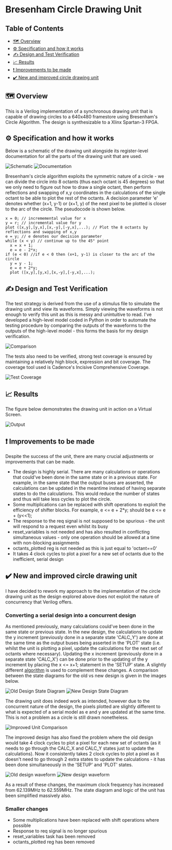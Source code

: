 
# Bresenham Circle Drawing Unit
## Table of Contents

  * [🗺️ Overview](#%EF%B8%8F-overview)
  * [⚙️ Specification and how it works](#%EF%B8%8F-specification-and-how-it-works)
  * [✍️ Design and Test Verification](#%EF%B8%8F-design-and-test-verification)
  * [📈 Results](#-results)
  * [❗ Improvements to be made](#%EF%B8%8F-improvements-to-be-made)
  * [✔️ New and improved circle drawing unit](#%EF%B8%8F-new-and-improved-circle-drawing-unit)
  

## 🗺️ Overview

This is a Verilog implementation of a synchronous drawing unit that is capable of drawing circles to a 640x480 framestore using Bresenham's Circle Algorithm. The design is synthesizable to a Xlinx Spartan-3 FPGA.

## ⚙️ Specification and how it works

Below is a schematic of the drawing unit alongside its register-level documentation for all the parts of the drawing unit that are used.

![Schematic](media/drawing_unit.jpg)
![Documentation](media/documentation.jpg)

Bresenham's circle algorithm exploits the symmetric nature of a circle - we can divide the circle into 8 octants (thus each octant is 45 degrees) so that we only need to figure out how to draw a single octant, then perform reflections and swapping of x,y coordinates in the calculations of the single octant to be able to plot the rest of the octants. A decision parameter 'e' denotes whether (x+1, y-1) or (x+1, y) of the next pixel to be plotted is closer to the arc of the circle. The pseudocode is shown below.

```
x = 0; // incrememental value for x
y = r; // incremental value for y
plot ([x,y],[y,x],[x,-y],[-y,x],...); // Plot the 8 octants by reflections and swapping of x,y
e = y; // e denotes our decision parameter
while (x < y) // continue up to the 45° point
  x = x + 1;
  e = e - 2*x;
if (e < 0) //if e < 0 then (x+1, y-1) is closer to the arc of the circle
  y = y - 1;
  e = e + 2*y;
  plot ([x,y],[y,x],[x,-y],[-y,x],...);
```

## ✍️ Design and Test Verification

The test strategy is derived from the use of a stimulus file to simulate the drawing unit and view its waveforms. Simply viewing the waveforms is not enough to verify this unit as this is messy and unintuitive to read. I've developed a high-level model coded in Python in order to automate the testing procedure by comparing the outputs of the waveforms to the outputs of the high-level model - this forms the basis for my design verification.

![Comparison](media/high_level_comparison.jpg)

The tests also need to be verified, strong test coverage is ensured by maintaining a relatively high block, expression and bit coverage. The coverage tool used is Cadence's Incisive Comprehensive Coverage.

![Test Coverage](media/test_coverage.jpg)

## 📈 Results

The figure below demonstrates the drawing unit in action on a Virtual Screen.

![Output](media/output.jpg)

## ❗ Improvements to be made

Despite the success of the unit, there are many crucial adjustments or improvements that can be made.

  * The design is highly serial. There are many calculations or operations that could've been done in the same state or in a previous state. For example, in the same state that the output buses are asserted, the calculations can be updated in the meantime instead of having separate states to do the calculations. This would reduce the number of states and thus will take less cycles to plot the circle.
  * Some multiplications can be replaced with shift operations to exploit the efficiency of shifter blocks. For example, e <= e + 2*y; should be e <= e + (y<<1);
  * The response to the req signal is not supposed to be spurious - the unit will respond to a request even whilst its busy
  * reset_variables is not needed and has also resulted in conflicting simultaneous values - only one operation should be allowed at a time with non-blocking assignments
  * octants_plotted reg is not needed as this is just equal to 'octant==0'
  * It takes 4 clock cycles to plot a pixel for a new set of octants due to the inefficient, serial design

## ✔️ New and improved circle drawing unit

I have decided to rework my approach to the implementation of the circle drawing unit as the design explored above does not exploit the nature of concurrency that Verilog offers.

### Converting a serial design into a concurrent design

As mentioned previously, many calculations could've been done in the same state or previous state. In the new design, the calculations to update the y increment (previously done in a separate state 'CALC_Y') are done at the same time as the output buses being asserted in the 'PLOT' state (i.e. whilst the unit is plotting a pixel, update the calculations for the next set of octants where necessary). Updating the x increment (previously done in a separate state 'CALC_X') can be done prior to the updating of the y increment by placing the x <= x+1; statement in the 'SETUP' state. A slightly different [algorithm](https://www.geeksforgeeks.org/bresenhams-circle-drawing-algorithm/) is used to complement these changes. A comparison between the state diagrams for the old vs new design is given in the images below.

![Old Design State Diagram](media/old_design_statediagram.jpg)
![New Design State Diagram](media/new_design_statediagram.jpg)

The drawing unit does indeed work as intended, however due to the concurrent nature of the design, the pixels plotted are slightly different to what is expected of a serial model as e and y are updated at the same time. This is not a problem as a circle is still drawn nonetheless.

![Improved Unit Comparison](media/high_level_comparison2.jpg)

The improved design has also fixed the problem where the old design would take 4 clock cycles to plot a pixel for each new set of octants (as it needs to go through the CALC_X and CALC_Y states just to update the calculations). Now it consistently takes 2 clock cycles to plot a pixel as it doesn't need to go through 2 extra states to update the calculations - it has been done simultaneously in the 'SETUP' and 'PLOT' states.

![Old design waveform](media/4clockcycles.jpg)
![New design waveform](media/2clockcycles.jpg)

As a result of these changes, the maximum clock frequency has increased from 62.139MHz to 62.559MHz. The state diagram and logic of the unit has been simplified massively also.



### Smaller changes
  * Some multiplications have been replaced with shift operations where possible
  * Response to req signal is no longer spurious
  * reset_variables task has been removed
  * octants_plotted reg has been removed
  

